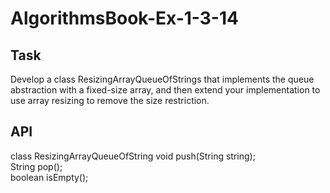 # AlgorithmsBook-Ex-1-3-14

Task
----
Develop a class ResizingArrayQueueOfStrings that implements the queue abstraction with a fixed-size array,
and then extend your implementation to use array resizing to remove the size restriction.

API
---
class ResizingArrayQueueOfString
void push(String string);<br/>
String pop();<br/>
boolean isEmpty();
